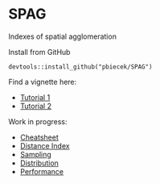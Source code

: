 # SPAG
Indexes of spatial agglomeration


Install from GitHub

```
devtools::install_github("pbiecek/SPAG")
```

Find a vignette here: 

* [Tutorial 1](https://rawgit.com/pbiecek/SPAG/master/vignettes/SPAG_tutorial.html)
* [Tutorial 2](https://rawgit.com/pbiecek/SPAG/master/inst/doc/SPAG_tutorial.html)

Work in progress:

* [Cheatsheet](https://github.com/pbiecek/SPAG/blob/master/vignettes/SPAGCheatSheet.pdf)
* [Distance Index](https://rawgit.com/pbiecek/SPAG/master/vignettes/Distance_Index.html)
* [Sampling](https://rawgit.com/pbiecek/SPAG/master/vignettes/UniformCompanyDistribution.html)
* [Distribution](https://rawgit.com/pbiecek/SPAG/master/vignettes/Analiza_Rozkladu.html)
* [Performance](https://rawgit.com/pbiecek/SPAG/master/vignettes/Analiza_Wydajnosci.html)

